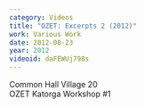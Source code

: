 ```yaml
---
category: Videos
title: "OZET: Excerpts 2 (2012)"
work: Various Work
date: 2012-08-23
year: 2012
videoid: daFEWUj798s
---
```


Common Hall Village 20<br>OZET Katorga Workshop #1
